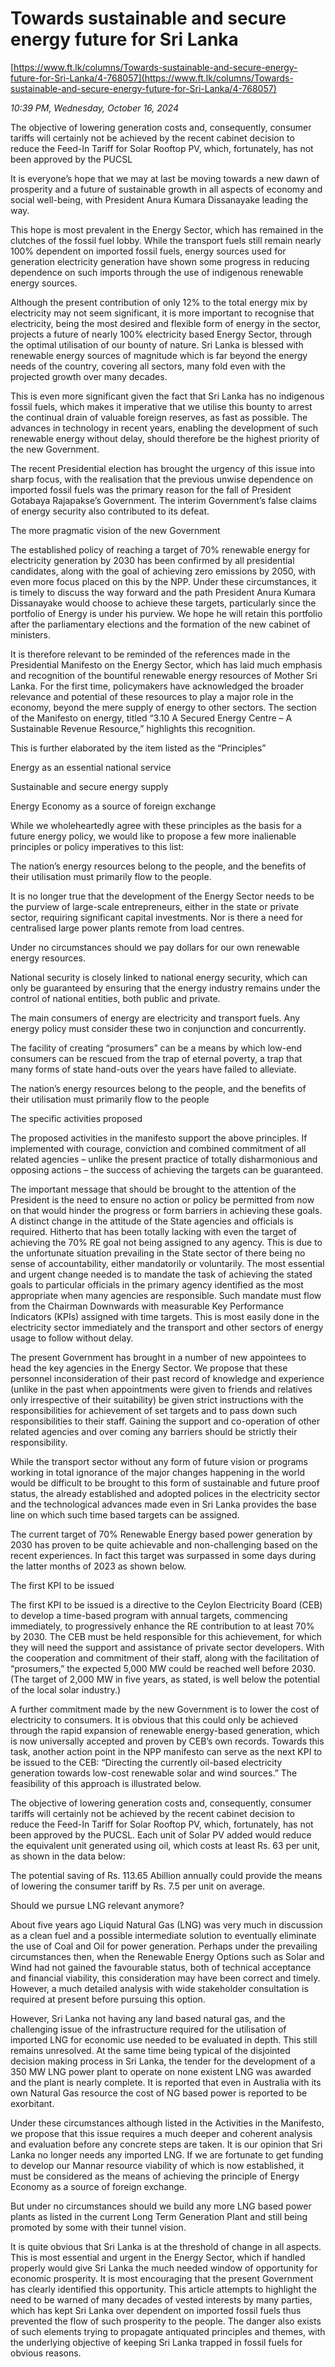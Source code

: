 # Towards sustainable and secure energy future for Sri Lanka

[https://www.ft.lk/columns/Towards-sustainable-and-secure-energy-future-for-Sri-Lanka/4-768057](https://www.ft.lk/columns/Towards-sustainable-and-secure-energy-future-for-Sri-Lanka/4-768057)

*10:39 PM, Wednesday, October 16, 2024*

The objective of lowering generation costs and, consequently, consumer tariffs will certainly not be achieved by the recent cabinet decision to reduce the Feed-In Tariff for Solar Rooftop PV, which, fortunately, has not been approved by the PUCSL

It is everyone’s hope that we may at last be moving towards a new dawn of prosperity and a future of sustainable growth in all aspects of economy and social well-being, with President Anura Kumara Dissanayake leading the way.

This hope is most prevalent in the Energy Sector, which has remained in the clutches of the fossil fuel lobby. While the transport fuels still remain nearly 100% dependent on imported fossil fuels, energy sources used for generation electricity generation have shown some progress in reducing dependence on such imports through the use of indigenous renewable energy sources.

Although the present contribution of only 12% to the total energy mix by electricity may not seem significant, it is more important to recognise that electricity, being the most desired and flexible form of energy in the sector, projects a future of nearly 100% electricity based Energy Sector, through the optimal utilisation of our bounty of nature. Sri Lanka is blessed with renewable energy sources of magnitude which is far beyond the energy needs of the country, covering all sectors, many fold even with the projected growth over many decades.

This is even more significant given the fact that Sri Lanka has no indigenous fossil fuels, which makes it imperative that we utilise this bounty to arrest the continual drain of valuable foreign reserves, as fast as possible. The advances in technology in recent years, enabling the development of such renewable energy without delay, should therefore be the highest priority of the new Government.

The recent Presidential election has brought the urgency of this issue into sharp focus, with the realisation that the previous unwise dependence on imported fossil fuels was the primary reason for the fall of President Gotabaya Rajapakse’s Government. The interim Government’s false claims of energy security also contributed to its defeat.

The more pragmatic vision of the new Government

The established policy of reaching a target of 70% renewable energy for electricity generation by 2030 has been confirmed by all presidential candidates, along with the goal of achieving zero emissions by 2050, with even more focus placed on this by the NPP. Under these circumstances, it is timely to discuss the way forward and the path President Anura Kumara Dissanayake would choose to achieve these targets, particularly since the portfolio of Energy is under his purview. We hope he will retain this portfolio after the parliamentary elections and the formation of the new cabinet of ministers.

It is therefore relevant to be reminded of the references made in the Presidential Manifesto on the Energy Sector, which has laid much emphasis and recognition of the bountiful renewable energy resources of Mother Sri Lanka. For the first time, policymakers have acknowledged the broader relevance and potential of these resources to play a major role in the economy, beyond the mere supply of energy to other sectors. The section of the Manifesto on energy, titled “3.10 A Secured Energy Centre – A Sustainable Revenue Resource,” highlights this recognition.

This is further elaborated by the item listed as the “Principles”

Energy as an essential national service

Sustainable and secure energy supply

Energy Economy as a source of foreign exchange

While we wholeheartedly agree with these principles as the basis for a future energy policy, we would like to propose a few more inalienable principles or policy imperatives to this list:

The nation’s energy resources belong to the people, and the benefits of their utilisation must primarily flow to the people.

It is no longer true that the development of the Energy Sector needs to be the purview of large-scale entrepreneurs, either in the state or private sector, requiring significant capital investments. Nor is there a need for centralised large power plants remote from load centres.

Under no circumstances should we pay dollars for our own renewable energy resources.

National security is closely linked to national energy security, which can only be guaranteed by ensuring that the energy industry remains under the control of national entities, both public and private.

The main consumers of energy are electricity and transport fuels. Any energy policy must consider these two in conjunction and concurrently.

The facility of creating “prosumers” can be a means by which low-end consumers can be rescued from the trap of eternal poverty, a trap that many forms of state hand-outs over the years have failed to alleviate.

The nation’s energy resources belong to the people, and the benefits of their utilisation must primarily flow to the people

The specific activities proposed

The proposed activities in the manifesto support the above principles. If implemented with courage, conviction and combined commitment of all related agencies – unlike the present practice of totally disharmonious and opposing actions – the success of achieving the targets can be guaranteed.

The important message that should be brought to the attention of the President is the need to ensure no action or policy be permitted from now on that would hinder the progress or form barriers in achieving these goals. A distinct change in the attitude of the State agencies and officials is required. Hitherto that has been totally lacking with even the target of achieving the 70% RE goal not being assigned to any agency. This is due to the unfortunate situation prevailing in the State sector of there being no sense of accountability, either mandatorily or voluntarily. The most essential and urgent change needed is to mandate the task of achieving the stated goals to particular officials in the primary agency identified as the most appropriate when many agencies are responsible. Such mandate must flow from the Chairman Downwards with measurable Key Performance Indicators (KPIs) assigned with time targets. This is most easily done in the electricity sector immediately and the transport and other sectors of energy usage to follow without delay.

The present Government has brought in a number of new appointees to head the key agencies in the Energy Sector. We propose that these personnel inconsideration of their past record of knowledge and experience (unlike in the past when appointments were given to friends and relatives only irrespective of their suitability) be given strict instructions with the responsibilities for achievement of set targets and to pass down such responsibilities to their staff. Gaining the support and co-operation of other related agencies and over coming any barriers should be strictly their responsibility.

While the transport sector without any form of future vision or programs working in total ignorance of the major changes happening in the world would be difficult to be brought to this form of sustainable and future proof status, the already established and adopted polices in the electricity sector and the technological advances made even in Sri Lanka provides the base line on which such time based targets can be assigned.

The current target of 70% Renewable Energy based power generation by 2030 has proven to be quite achievable and non-challenging based on the recent experiences. In fact this target was surpassed in some days during the latter months of 2023 as shown below.

The first KPI to be issued

The first KPI to be issued is a directive to the Ceylon Electricity Board (CEB) to develop a time-based program with annual targets, commencing immediately, to progressively enhance the RE contribution to at least 70% by 2030. The CEB must be held responsible for this achievement, for which they will need the support and assistance of private sector developers. With the cooperation and commitment of their staff, along with the facilitation of “prosumers,” the expected 5,000 MW could be reached well before 2030. (The target of 2,000 MW in five years, as stated, is well below the potential of the local solar industry.)

A further commitment made by the new Government is to lower the cost of electricity to consumers. It is obvious that this could only be achieved through the rapid expansion of renewable energy-based generation, which is now universally accepted and proven by CEB’s own records. Towards this task, another action point in the NPP manifesto can serve as the next KPI to be issued to the CEB: “Directing the currently oil-based electricity generation towards low-cost renewable solar and wind sources.” The feasibility of this approach is illustrated below.

The objective of lowering generation costs and, consequently, consumer tariffs will certainly not be achieved by the recent cabinet decision to reduce the Feed-In Tariff for Solar Rooftop PV, which, fortunately, has not been approved by the PUCSL. Each unit of Solar PV added would reduce the equivalent unit generated using oil, which costs at least Rs. 63 per unit, as shown in the data below:

The potential saving of Rs. 113.65 Abillion annually could provide the means of lowering the consumer tariff by Rs. 7.5 per unit on average.

Should we pursue LNG relevant anymore?

About five years ago Liquid Natural Gas (LNG) was very much in discussion as a clean fuel and a possible intermediate solution to eventually eliminate the use of Coal and Oil for power generation. Perhaps under the prevailing circumstances then, when the Renewable Energy Options such as Solar and Wind had not gained the favourable status, both of technical acceptance and financial viability, this consideration may have been correct and timely. However, a much detailed analysis with wide stakeholder consultation is required at present before pursuing this option.

However, Sri Lanka not having any land based natural gas, and the challenging issue of the infrastructure required for the utilisation of imported LNG for economic use needed to be evaluated in depth. This still remains unresolved. At the same time being typical of the disjointed decision making process in Sri Lanka, the tender for the development of a 350 MW LNG power plant to operate on none existent LNG was awarded and the plant is nearly complete. It is reported that even in Australia with its own Natural Gas resource the cost of NG based power is reported to be exorbitant.

Under these circumstances although listed in the Activities in the Manifesto, we propose that this issue requires a much deeper and coherent analysis and evaluation before any concrete steps are taken. It is our opinion that Sri Lanka no longer needs any imported LNG. If we are fortunate to get funding to develop our Mannar resource viability of which is now established, it must be considered as the means of achieving the principle of Energy Economy as a source of foreign exchange.

But under no circumstances should we build any more LNG based power plants as listed in the current Long Term Generation Plant and still being promoted by some with their tunnel vision.

It is quite obvious that Sri Lanka is at the threshold of change in all aspects. This is most essential and urgent in the Energy Sector, which if handled properly would give Sri Lanka the much needed window of opportunity for economic prosperity. It is most encouraging that the present Government has clearly identified this opportunity. This article attempts to highlight the need to be warned of many decades of vested interests by many parties, which has kept Sri Lanka over dependent on imported fossil fuels thus prevented the flow of such prosperity to the people. The danger also exists of such elements trying to propagate antiquated principles and themes, with the underlying objective of keeping Sri Lanka trapped in fossil fuels for obvious reasons.

